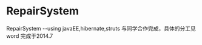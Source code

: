 RepairSystem
============

RepairSystem --using javaEE,hibernate,struts
与同学合作完成，具体的分工见word
完成于2014.7
